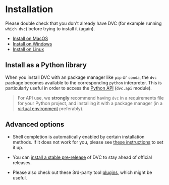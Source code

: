 # Installation

Please double check that you don't already have DVC (for example running
`which dvc`) before trying to install it (again).

- [Install on MacOS](/doc/install/macos)
- [Install on Windows](/doc/install/windows)
- [Install on Linux](/doc/install/linux)

## Install as a Python library

When you install DVC with an package manager like `pip` or `conda`, the `dvc`
package becomes available to the corresponding `python` interpreter. This is
particularly useful in order to access the [Python API](/doc/api-reference)
(`dvc.api` module).

> For API use, we **strongly** recommend having `dvc` in a requirements file for
> your Python project, and installing it with a package manager (in a
> [virtual environment](https://packaging.python.org/tutorials/installing-packages/#creating-virtual-environments)
> preferably).

## Advanced options

- Shell completion is automatically enabled by certain installation methods. If
  it does not work for you, please see
  [these instructions](/doc/install/completion) to set it up.

- You can [install a stable pre-release](/doc/install/pre-release) of DVC to
  stay ahead of official releases.

- Please also check out these 3rd-party tool [plugins](/doc/install/plugins),
  which might be useful.
